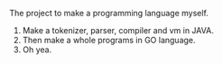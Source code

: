 The project to make a programming language myself.

1. Make a tokenizer, parser, compiler and vm in JAVA.
2. Then make a whole programs in GO language.
3. Oh yea.